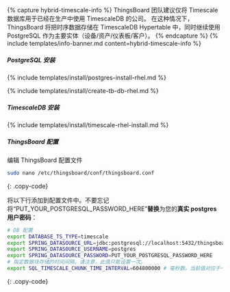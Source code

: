 {% capture hybrid-timescale-info %}
ThingsBoard 团队建议仅将 Timescale 数据库用于已经在生产中使用 TimescaleDB 的公司。
在这种情况下，ThingsBoard 将把时序数据存储在 TimescaleDB Hypertable 中，同时继续使用 PostgreSQL 作为主要实体（设备/资产/仪表板/客户）。
{% endcapture %}
{% include templates/info-banner.md content=hybrid-timescale-info %}

##### PostgreSQL 安装

{% include templates/install/postgres-install-rhel.md %}

{% include templates/install/create-tb-db-rhel.md %}

##### TimescaleDB 安装

{% include templates/install/timescale-rhel-install.md %}

##### ThingsBoard 配置

编辑 ThingsBoard 配置文件

```bash 
sudo nano /etc/thingsboard/conf/thingsboard.conf
``` 
{: .copy-code}

将以下行添加到配置文件中。不要忘记将“PUT_YOUR_POSTGRESQL_PASSWORD_HERE”**替换**为您的**真实 postgres 用户密码**：

```bash
# DB 配置
export DATABASE_TS_TYPE=timescale
export SPRING_DATASOURCE_URL=jdbc:postgresql://localhost:5432/thingsboard
export SPRING_DATASOURCE_USERNAME=postgres
export SPRING_DATASOURCE_PASSWORD=PUT_YOUR_POSTGRESQL_PASSWORD_HERE
# 指定数据块存储的时间间隔。请注意，此值只能设置一次。
export SQL_TIMESCALE_CHUNK_TIME_INTERVAL=604800000 # 毫秒数。当前值对应于一周。
```
{: .copy-code}
